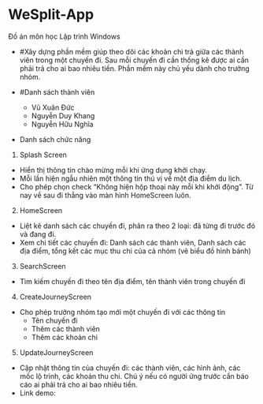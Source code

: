 # WeSplit-App
Đồ án môn học Lập trình Windows

- #Xây dựng phần mềm giúp theo dõi các khoản chi trả giữa các thành viên trong một chuyến đi. Sau mỗi chuyến đi cần thống kê được ai cần phải trả cho ai bao nhiêu tiền. Phần mềm này chủ yếu dành cho trưởng nhóm.

- #Danh sách thành viên
  + Vũ Xuân Đức
  + Nguyễn Duy Khang
  + Nguyễn Hữu Nghĩa

- Danh sách chức năng
1. Splash Screen
- Hiển thị thông tin chào mừng mỗi khi ứng dụng khởi chạy.
- Mỗi lần hiện ngẫu nhiên một thông tin thú vị về một địa điểm du lịch.
- Cho phép chọn check “Không hiện hộp thoại này mỗi khi khởi động”. Từ nay về sau đi thẳng vào màn hình HomeScreen luôn.

2. HomeScreen
- Liệt kê danh sách các chuyến đi, phân ra theo 2 loại: đã từng đi trước đó và đang đi.
- Xem chi tiết các chuyến đi: Danh sách các thành viên, Danh sách các địa điểm, tổng kết các mục thu chi của cả nhóm (vẽ biểu đồ hình bánh)

3. SearchScreen
- Tìm kiếm chuyến đi theo tên địa điểm, tên thành viên trong chuyến đi


4. CreateJourneyScreen
- Cho phép trưởng nhóm tạo mới một chuyến đi với các thông tin
  + Tên chuyến đi
  + Thêm các thành viên
  + Thêm các khoản chi

5. UpdateJourneyScreen
- Cập nhật thông tin của chuyến đi: các thành viên, các hình ảnh, các mốc lộ trình, các khoản thu chi. Chú ý nếu có người ứng trước cần báo cáo ai phải trả cho ai bao nhiêu tiền.
- Link demo: 
